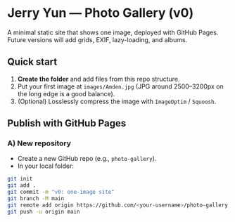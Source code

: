 # Jerry Yun — Photo Gallery (v0)


A minimal static site that shows one image, deployed with GitHub Pages. Future versions will add grids, EXIF, lazy-loading, and albums.


## Quick start


1. **Create the folder** and add files from this repo structure.
2. Put your first image at `images/Amden.jpg` (JPG around 2500–3200px on the long edge is a good balance).
3. (Optional) Losslessly compress the image with `ImageOptim` / `Squoosh`.


## Publish with GitHub Pages


### A) New repository
- Create a new GitHub repo (e.g., `photo-gallery`).
- In your local folder:
```bash
git init
git add .
git commit -m "v0: one-image site"
git branch -M main
git remote add origin https://github.com/<your-username>/photo-gallery.git
git push -u origin main